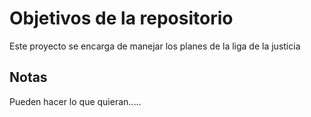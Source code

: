 # Objetivos de la repositorio

Este proyecto se encarga de manejar los planes de la liga de la justicia


## Notas
Pueden hacer lo que quieran.....
